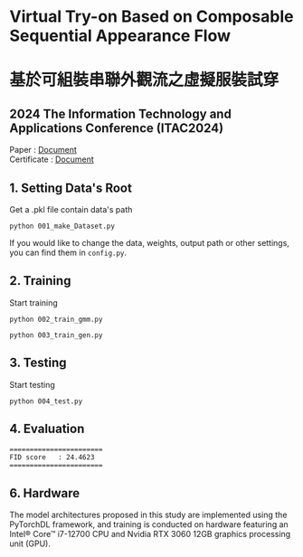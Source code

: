 # Virtual Try-on Based on Composable Sequential Appearance Flow  
# 基於可組裝串聯外觀流之虛擬服裝試穿

## 2024 The Information Technology and Applications Conference (ITAC2024)
Paper : [Document](docs/paper.pdf)  
Certificate : [Document](docs/論文刊登證明.pdf)  

## 1. Setting Data's Root 
Get a .pkl file contain data's path 
```
python 001_make_Dataset.py
```
If you would like to change the data, weights, output path or other settings,   
you can find them in ```config.py```.

## 2. Training
Start training 
```
python 002_train_gmm.py
```
```
python 003_train_gen.py
```
## 3. Testing 
Start testing
```
python 004_test.py
```

## 4. Evaluation
```
=======================
FID score   : 24.4623
=======================
```  

## 6. Hardware
The model architectures proposed in this study are implemented using the PyTorchDL framework, and training is conducted on hardware featuring an Intel® Core™ i7-12700 CPU and Nvidia RTX 3060 12GB graphics processing unit (GPU).
